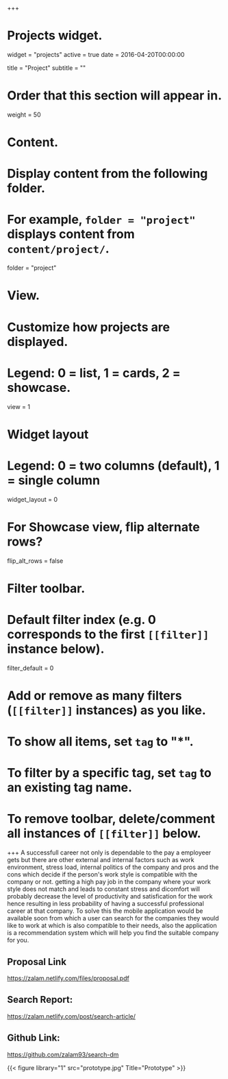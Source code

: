+++
# Projects widget.
widget = "projects"
active = true
date = 2016-04-20T00:00:00

title = "Project"
subtitle = ""

# Order that this section will appear in.
weight = 50

# Content.
# Display content from the following folder.
# For example, `folder = "project"` displays content from `content/project/`.
folder = "project"

# View.
# Customize how projects are displayed.
# Legend: 0 = list, 1 = cards, 2 = showcase.
view = 1

# Widget layout
# Legend: 0 = two columns (default), 1 = single column
widget_layout = 0

# For Showcase view, flip alternate rows?
flip_alt_rows = false

# Filter toolbar.

# Default filter index (e.g. 0 corresponds to the first `[[filter]]` instance below).
filter_default = 0

# Add or remove as many filters (`[[filter]]` instances) as you like.
# To show all items, set `tag` to "*".
# To filter by a specific tag, set `tag` to an existing tag name.
# To remove toolbar, delete/comment all instances of `[[filter]]` below.




+++
A successfull career not only is dependable to the pay a employeer gets but there are other external and internal factors such as work environment, stress load, internal politics of the company and pros and the cons which decide if the person's work style is compatible with the company or not. getting a high pay job in the company where your work style does not match and leads to constant stress and dicomfort will probably decrease the level of productivity and satisfication for the work hence resulting in less probability of having a successful professional career at that company.
To solve this the mobile application would be available soon from which a user can search for the companies they would like to work at which is also compatible to their needs, also the application is a recommendation system which will help you find the suitable company for you.
## Proposal Link
https://zalam.netlify.com/files/proposal.pdf

## Search Report:
https://zalam.netlify.com/post/search-article/

## Github Link:
https://github.com/zalam93/search-dm


{{< figure library="1" src="prototype.jpg" Title="Prototype"  >}}



